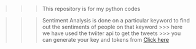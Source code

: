 >>>This  repository is for my python codes


>>> Sentiment Analysis is done on a particular keyword to find out the sentiments of people on that keyword
                >>> here we have used the twiiter api to get the tweets
                >>> you can generate your key and tokens from <a href=https://developer.twitter.com/content/developer-twitter/en.html>Click here</a>
